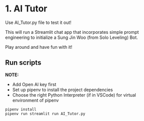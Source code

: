 # 1. AI Tutor

Use AI_Tutor.py file to test it out!

This will run a Streamlit chat app that incorporates simple prompt engineering to initialize a Sung Jin Woo (from Solo Leveling) Bot. 

Play around and have fun with it!

## Run scripts

**NOTE:** 
- Add Open AI key first
- Set up pipenv to install the project dependencies
- Choose the right Python Interpreter (if in VSCode) for virtual environment of pipenv

```
pipenv install
pipenv run streamlit run AI_Tutor.py
```
